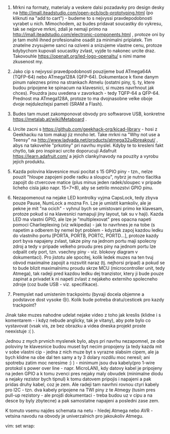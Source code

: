 1) Mrkni na formaty, materialy a veskere dalsi pozadavky pro design desky na http://imall.iteadstudio.com/open-pcb/pcb-prototyping.html (po kliknuti na "add to cart") - budeme to s nejvyssi pravdepodobnosti vyrabet u nich. Mimochodem, az budes pridavat soucastky do vykresu, tak se nejprve mrkni, zdali je nemaji primo na http://imall.iteadstudio.com/electronic-components.html , protoze oni by je tam mohli ihned profesionalne osadit za minimalni priplatek. Tim znatelne zvysujeme sanci na oziveni a snizujeme vlastne cenu, protoze kdybychom kupovali soucastky zvlast, vyjde to nakonec urcite draz. Takovouhle https://openalt.org/led-logo-openaltu/ s nimi mame zkusenost my.

2) Jako cip s nejvyssi pravedpodobnosti pouzijeme bud ATmega64A (TQFP-64) nebo ATmega128A (QFP-64). Dokumentace k fixne danym pinum naleznes primo na strankach Atmelu (ostatni piny, tj. ty, ktere budou pripojene ke spinacum na klavesnici, si muzes navrhnout jak chces). Pouzdra jsou uvedena v zavorkach - tedy TQFP-64 a QFP-64. Prednost ma ATmega128A, protoze to ma dvojnasobne velke oboje dvoje nejdulezitejsi pameti (SRAM a Flash).

2) Budes tam muset zakomponovat obvody pro softwarove USB, konkretne https://metalab.at/wiki/Metaboard .

3) Urcite zacni s https://github.com/geekhack-org/kicad-library - hosi z Geekhacku na tom makaji jiz mnoho let. Take mrkni na "Why not use a Teensy" na http://www.ladyada.net/products/atmega32u4breakout/ , abys na takovehle "prkotiny" pri navrhu myslel. Kdyby te to kresleni fakt chytlo, tak pro inspiraci urcite doporucuji Adafruit https://learn.adafruit.com/ a jejich clanky/navody na pouzity a vyrobu jejich produktu.

4) Kazda polovina klavesnice musi pocitat s 15 GPIO piny - tzn., nelze pouzit "hloupe zapojeni podle radku a sloupcu", nybrz je nutno tlacitka zapojit do ctvercove matice (plus minus jeden radek/sloupec v pripade licheho cisla jako napr. 15=7+8), aby se setrilo mnozstvi GPIO pinu.

5) Nezapomenout na nejake LED kontrolky vyjma CapsLock, tedy zbyva pouze Pause, NumLock a mozna Fn. Lze je umistit kamkoliv, ale je pekne je mit "na ocich" - vyhnul bych se umistovani primo ke klavesam, protoze pokud si na klavesnici namapuji jiny layout, tak su v haji). Kazda LED ma vlastni GPIO, ale lze je "multiplexovat" pres opacna napeti pomoci Charlieplexing (viz wikipedia) - jak to navrhnes je na tobe (s napetim a odberem by nemel byt problem - kdyztak zapoj kazdou ledku do vlastniho portu [PORTA, PORTB, PORTC, PORTD...], protoze kazdy port byva napajeny zvlast, takze piny na jednom portu maji spolecny zdroj a tedy v pripade velkeho proudu pres piny na jednom portu lze odpalit cely port, tzn. vsechny piny - viz. blokovy diagram v dokumentaci). Pro jistotu ale spocitej, kolik ledek muzes na ten tvuj obvod maximalne zapojit a rozsvitit naraz (tj. nejhorsi pripad) a pokud se to bude blizit maximalnimu proudu skrze MCU (microcontroller unit, tedy Atmega), tak radeji pred kazdou ledku dej tranzistor, ktery ji bude pouze zapinat a privadet k ni napeti zvlast z nejakeho externiho spolecneho zdroje (coz bude USB - viz. specifikace).

6) Premyslet nad umistenim trackpointu (byvaji docela objemne a podstavce dost vysoke :cry:). Kolik bude potreba dratu/cesticek pro kazdy trackpoint?

Jinak take muzes nahodne udelat nejake video z toho jak kreslis (klidne i s komentarem - i kdyz nebude anglicky, tak je vitany), aby pote bylo co vystavovat (vsak vis, ze bez obrazku a videa dneska projekt proste neexistuje :( ).

Jednou z mych prvnich myslenek bylo, abys pri navrhu nezapomnel, ze obe poloviny te klavesnice budou muset byt necim propojeny (a tedy kazda mit v sobe vlastni cip - jedna z nich muze byt s vyrazne slabsim cipem, ale ja bych klidne na obe dal ten samy a ty 3 dolary rozdilu moc neresil; ani spotrebu zatim moc neresime :) ) - minimum jsou dva kabely(pro 1-wire protokol s power over line - napr. MicroLAN), kdy datovy kabel je pripojeny na jeden GPIO a k tomu zvenci pres nejaky maly obvudek (minimalne diodu a nejaky rezistor bych tipnul) k tomu datovem pripojis i napajeni a pak pridas druhy kabel, coz je zem. Ale radeji tam navrhni rovnou ctyri kabely pro I2C - tzn. dva kabely pripojene na TWI piny z te Atmegy (tusim pres pull-up rezistory - ale projdi dokumentaci - treba budou uz v cipu a na desce by byly zbytecne) a pak samostatne napajeni a posledni zase zem.

K tomuto vsemu najdes schemata na netu - hledej Atmega nebo AVR - vetsina navodu na obvody je univerzalnich pro jakoukoliv Atmegu.

vim: set wrap:
